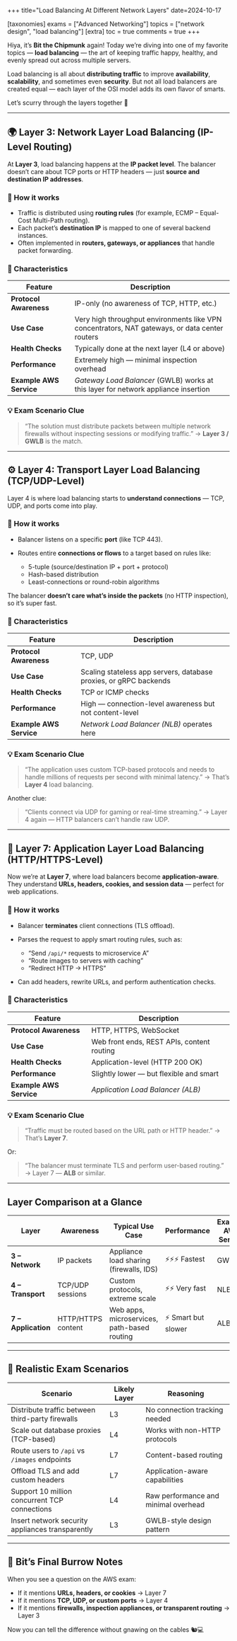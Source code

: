 +++
title="Load Balancing At Different Network Layers"
date=2024-10-17

[taxonomies]
exams = ["Advanced Networking"]
topics = ["network design", "load balancing"]
[extra]
toc = true
comments = true
+++

Hiya, it’s **Bit the Chipmunk** again!
Today we’re diving into one of my favorite topics — **load balancing** — the art of keeping traffic happy, healthy, and evenly spread out across multiple servers.

Load balancing is all about **distributing traffic** to improve **availability**, **scalability**, and sometimes even **security**. But not all load balancers are created equal — each layer of the OSI model adds its own flavor of smarts.

<!--more-->

Let’s scurry through the layers together 🐾

---

## 🌍 Layer 3: Network Layer Load Balancing (IP-Level Routing)

At **Layer 3**, load balancing happens at the **IP packet level**.
The balancer doesn’t care about TCP ports or HTTP headers — just **source and destination IP addresses**.

### 🧠 How it works

* Traffic is distributed using **routing rules** (for example, ECMP – Equal-Cost Multi-Path routing).
* Each packet’s **destination IP** is mapped to one of several backend instances.
* Often implemented in **routers, gateways, or appliances** that handle packet forwarding.

### 🧩 Characteristics

| Feature                 | Description                                                                                    |
| ----------------------- | ---------------------------------------------------------------------------------------------- |
| **Protocol Awareness**  | IP-only (no awareness of TCP, HTTP, etc.)                                                      |
| **Use Case**            | Very high throughput environments like VPN concentrators, NAT gateways, or data center routers |
| **Health Checks**       | Typically done at the next layer (L4 or above)                                                 |
| **Performance**         | Extremely high — minimal inspection overhead                                                   |
| **Example AWS Service** | *Gateway Load Balancer* (GWLB) works at this layer for network appliance insertion             |

### 💡 Exam Scenario Clue

> “The solution must distribute packets between multiple network firewalls without inspecting sessions or modifying traffic.”
> → **Layer 3 / GWLB** is the match.

---

## ⚙️ Layer 4: Transport Layer Load Balancing (TCP/UDP-Level)

Layer 4 is where load balancing starts to **understand connections** — TCP, UDP, and ports come into play.

### 🧠 How it works

* Balancer listens on a specific **port** (like TCP 443).
* Routes entire **connections or flows** to a target based on rules like:

  * 5-tuple (source/destination IP + port + protocol)
  * Hash-based distribution
  * Least-connections or round-robin algorithms

The balancer **doesn’t care what’s inside the packets** (no HTTP inspection), so it’s super fast.

### 🧩 Characteristics

| Feature                 | Description                                                       |
| ----------------------- | ----------------------------------------------------------------- |
| **Protocol Awareness**  | TCP, UDP                                                          |
| **Use Case**            | Scaling stateless app servers, database proxies, or gRPC backends |
| **Health Checks**       | TCP or ICMP checks                                                |
| **Performance**         | High — connection-level awareness but not content-level           |
| **Example AWS Service** | *Network Load Balancer (NLB)* operates here                       |

### 💡 Exam Scenario Clue

> “The application uses custom TCP-based protocols and needs to handle millions of requests per second with minimal latency.”
> → That’s **Layer 4** load balancing.

Another clue:

> “Clients connect via UDP for gaming or real-time streaming.”
> → Layer 4 again — HTTP balancers can’t handle raw UDP.

---

## 🧁 Layer 7: Application Layer Load Balancing (HTTP/HTTPS-Level)

Now we’re at **Layer 7**, where load balancers become **application-aware**.
They understand **URLs, headers, cookies, and session data** — perfect for web applications.

### 🧠 How it works

* Balancer **terminates** client connections (TLS offload).
* Parses the request to apply smart routing rules, such as:

  * “Send `/api/*` requests to microservice A”
  * “Route images to servers with caching”
  * “Redirect HTTP → HTTPS”
* Can add headers, rewrite URLs, and perform authentication checks.

### 🧩 Characteristics

| Feature                 | Description                                |
| ----------------------- | ------------------------------------------ |
| **Protocol Awareness**  | HTTP, HTTPS, WebSocket                     |
| **Use Case**            | Web front ends, REST APIs, content routing |
| **Health Checks**       | Application-level (HTTP 200 OK)            |
| **Performance**         | Slightly lower — but flexible and smart    |
| **Example AWS Service** | *Application Load Balancer (ALB)*          |

### 💡 Exam Scenario Clue

> “Traffic must be routed based on the URL path or HTTP header.”
> → That’s **Layer 7**.

Or:

> “The balancer must terminate TLS and perform user-based routing.”
> → Layer 7 — **ALB** or similar.

---

## Layer Comparison at a Glance

| **Layer**           | **Awareness**      | **Typical Use Case**                        | **Performance**     | **Example AWS Service** |
| ------------------- | ------------------ | ------------------------------------------- | ------------------- | ----------------------- |
| **3 – Network**     | IP packets         | Appliance load sharing (firewalls, IDS)     | ⚡⚡⚡ Fastest           | GWLB                    |
| **4 – Transport**   | TCP/UDP sessions   | Custom protocols, extreme scale             | ⚡⚡ Very fast        | NLB                     |
| **7 – Application** | HTTP/HTTPS content | Web apps, microservices, path-based routing | ⚡ Smart but slower | ALB                     |

---

## 🧩 Realistic Exam Scenarios

| **Scenario**                                     | **Likely Layer** | **Reasoning**                        |
| ------------------------------------------------ | ---------------- | ------------------------------------ |
| Distribute traffic between third-party firewalls | L3               | No connection tracking needed        |
| Scale out database proxies (TCP-based)           | L4               | Works with non-HTTP protocols        |
| Route users to `/api` vs `/images` endpoints     | L7               | Content-based routing                |
| Offload TLS and add custom headers               | L7               | Application-aware capabilities       |
| Support 10 million concurrent TCP connections    | L4               | Raw performance and minimal overhead |
| Insert network security appliances transparently | L3               | GWLB-style design pattern            |

---

## 🧠 Bit’s Final Burrow Notes

When you see a question on the AWS exam:

* If it mentions **URLs, headers, or cookies** → Layer 7
* If it mentions **TCP, UDP, or custom ports** → Layer 4
* If it mentions **firewalls, inspection appliances, or transparent routing** → Layer 3

Now you can tell the difference without gnawing on the cables 🐿️💻

